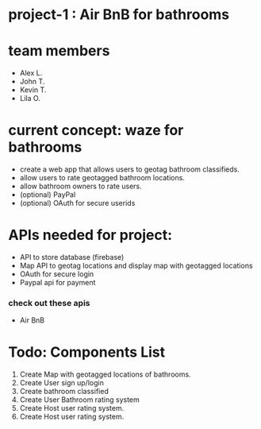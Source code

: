 
# project-1 : Air BnB for bathrooms


# team members
- Alex L.
- John T.
- Kevin T.
- Lila O.

# current concept: waze for bathrooms
- create a web app that allows users to geotag bathroom classifieds.
- allow users to rate geotagged bathroom locations.
- allow bathroom owners to rate users.
- (optional) PayPal
- (optional) OAuth for secure userids

  

# APIs needed for project:
- API to store database (firebase)
- Map API to geotag locations and display map with geotagged locations
- OAuth for secure login
- Paypal api for payment

### check out these apis
- Air BnB
  


# Todo: Components List
1. Create Map with geotagged locations of bathrooms.
2. Create User sign up/login
3. Create bathroom classified
4. Create User Bathroom rating system
5. Create Host user rating system.
5. Create Host user rating system.

